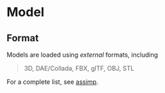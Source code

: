 # Model

## Format
Models are loaded using _external_ formats, including

> 3D, DAE/Collada, FBX, glTF, OBJ, STL

For a complete list, see [assimp](https://github.com/assimp/assimp).